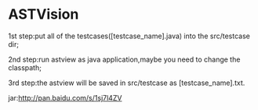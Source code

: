 # ASTVision


1st step:put all of the testcases([testcase_name].java) into the src/testcase dir;

2nd step:run astview as java application,maybe you need to change the classpath;

3rd step:the astview will be saved in src/testcase as [testcase_name].txt.

jar:http://pan.baidu.com/s/1sj7l4ZV
